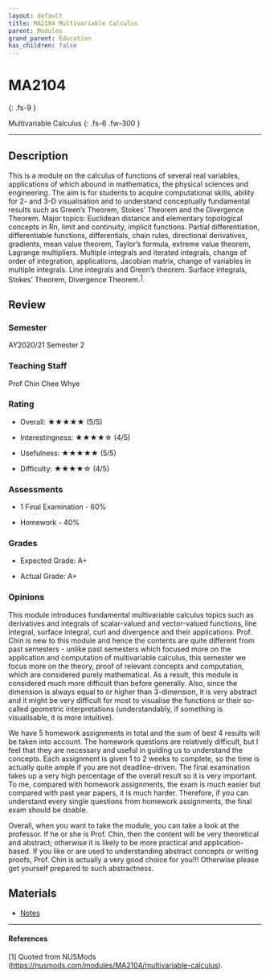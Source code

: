 ```yaml
---
layout: default
title: MA2104 Multivariable Calculus
parent: Modules
grand_parent: Education
has_children: false
---
```


# MA2104
{: .fs-9 }

Multivariable Calculus
{: .fs-6 .fw-300 }

---

## Description

This is a module on the calculus of functions of several real variables, applications of which abound in mathematics, the physical sciences and engineering. The aim is for students to acquire computational skills, ability for 2- and 3-D visualisation and to understand conceptually fundamental results such as Green’s Theorem, Stokes’ Theorem and the Divergence Theorem. Major topics: Euclidean distance and elementary topological concepts in Rn, limit and continuity, implicit functions. Partial differentiation, differentiable functions, differentials, chain rules, directional derivatives, gradients, mean value theorem, Taylor’s formula, extreme value theorem, Lagrange multipliers. Multiple integrals and iterated integrals, change of order of integration, applications, Jacobian matrix, change of variables in multiple integrals. Line integrals and Green’s theorem. Surface integrals, Stokes’ Theorem, Divergence Theorem.<sup>[1](#references)</sup>.

## Review

### Semester

AY2020/21 Semester 2

### Teaching Staff

Prof Chin Chee Whye

### Rating

* Overall: ★★★★★ (5/5)

* Interestingness: ★★★★☆ (4/5)

* Usefulness: ★★★★★ (5/5)

* Difficulty: ★★★★☆ (4/5)

### Assessments

* 1 Final Examination - 60%

* Homework - 40%

### Grades

* Expected Grade: A+

* Actual Grade: A+

### Opinions

This module introduces fundamental multivariable calculus topics such as derivatives and integrals of scalar-valued and vector-valued functions, line integral, surface integral, curl and divergence and their applications. Prof. Chin is new to this module and hence the contents are quite different from past semesters - unlike past semesters which focused more on the application and computation of multivariable calculus, this semester we focus more on the theory, proof of relevant concepts and computation, which are considered purely mathematical. As a result, this module is considered much more difficult than before generally. Also, since the dimension is always equal to or higher than 3-dimension, it is very abstract and it might be very difficult for most to visualise the functions or their so-called geometric interpretations (understandably, if something is visualisable, it is more intuitive).

We have 5 homework assignments in total and the sum of best 4 results will be taken into account. The homework questions are relatively difficult, but I feel that they are necessary and useful in guiding us to understand the concepts. Each assignment is given 1 to 2 weeks to complete, so the time is actually quite ample if you are not deadline-driven. The final examination takes up a very high percentage of the overall result so it is very important. To me, compared with homework assignments, the exam is much easier but compared with past year papers, it is much harder. Therefore, if you can understand every single questions from homework assignments, the final exam should be doable.

Overall, when you want to take the module, you can take a look at the professor. If he or she is Prof. Chin, then the content will be very theoretical and abstract; otherwise it is likely to be more practical and application-based. If you like or are used to understanding abstract concepts or writing proofs, Prof. Chin is actually a very good choice for you!!! Otherwise please get yourself prepared to such abstractness.

## Materials

* [Notes](../../../resource/pdf/NUS-MA2104-Notes.pdf)

---

#### References
[1] Quoted from NUSMods (https://nusmods.com/modules/MA2104/multivariable-calculus).